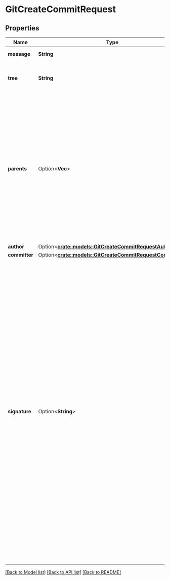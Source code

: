 # GitCreateCommitRequest

## Properties

Name | Type | Description | Notes
------------ | ------------- | ------------- | -------------
**message** | **String** | The commit message | 
**tree** | **String** | The SHA of the tree object this commit points to | 
**parents** | Option<**Vec<String>**> | The SHAs of the commits that were the parents of this commit. If omitted or empty, the commit will be written as a root commit. For a single parent, an array of one SHA should be provided; for a merge commit, an array of more than one should be provided. | [optional]
**author** | Option<[**crate::models::GitCreateCommitRequestAuthor**](git_create_commit_request_author.md)> |  | [optional]
**committer** | Option<[**crate::models::GitCreateCommitRequestCommitter**](git_create_commit_request_committer.md)> |  | [optional]
**signature** | Option<**String**> | The [PGP signature](https://en.wikipedia.org/wiki/Pretty_Good_Privacy) of the commit. GitHub adds the signature to the `gpgsig` header of the created commit. For a commit signature to be verifiable by Git or GitHub, it must be an ASCII-armored detached PGP signature over the string commit as it would be written to the object database. To pass a `signature` parameter, you need to first manually create a valid PGP signature, which can be complicated. You may find it easier to [use the command line](https://git-scm.com/book/id/v2/Git-Tools-Signing-Your-Work) to create signed commits. | [optional]

[[Back to Model list]](../README.md#documentation-for-models) [[Back to API list]](../README.md#documentation-for-api-endpoints) [[Back to README]](../README.md)


